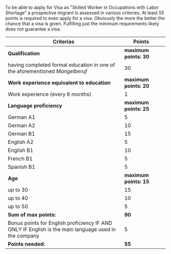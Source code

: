 To be able to apply for Visa as "Skilled Worker in Occupations with Labor Shortage" a prospective migrant is assessed in various criteries. At least 55 points is required to even apply for a visa. Obviously the more the better the chance that a visa is given. Fulfilling just the minimum requirements likely does not guarantee a visa.


| **Criterias**                                                                                   | **Points**                          |     |
| ----------------------------------------------------------------------------------------------- | ----------------------------------- | --- |
| **Qualification**                                                                               | **maximum points: 30** |     |
| having completed formal education in one of the aforementioned *Mangelberuf*                    | 30                                  |     |
| **Work experience equivalent to education**                                                     | **maximum points: 20** |     |
| Work experience (every 6 months)                                                                 | 1                          |     |
| **Language proficiency**                                                                            | **maximum points: 25** |     |
| German A1           | 5                                   |     |
| German A2| 10                                  |     |
| German B1                                 | 15                                  |     |
| English A2                     | 5                                   |     |
| English B1                                | 10                                  |     |
| French  B1                             | 5                                   |     |
| Spanish B1                               | 5                                   |     |
| **Age**                                                                                       | **maximum points: 15** |     |
| up to 30                                            | 15               |     |
| up to 40                                            | 10               |     |
| up to 50                                            | 5               |     |
| **Sum of max points:**                                                     | **90**                              |     |
| Bonus points for English proficiency IF AND ONLY IF English is the main language used in the company  | 5                                   |     |
| **Points needed:**                                                                | **55**                              |     |